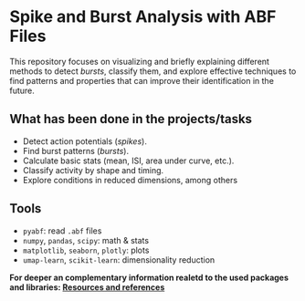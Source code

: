 # Spike and Burst Analysis with ABF Files

This repository focuses on visualizing and briefly explaining different methods to detect *bursts*, classify them, and explore effective techniques to find patterns and properties that can improve their identification in the future.


## What has been done in the projects/tasks
- Detect action potentials (*spikes*).  
- Find burst patterns (*bursts*).  
- Calculate basic stats (mean, ISI, area under curve, etc.).  
- Classify activity by shape and timing.  
- Explore conditions in reduced dimensions, among others

## Tools
- `pyabf`: read `.abf` files  
- `numpy`, `pandas`, `scipy`: math & stats  
- `matplotlib`, `seaborn`, `plotly`: plots  
- `umap-learn`, `scikit-learn`: dimensionality reduction  

**For deeper an complementary information realetd to the used packages and libraries: 
  [Resources and references](./task/2_Libraries_used.md)**
